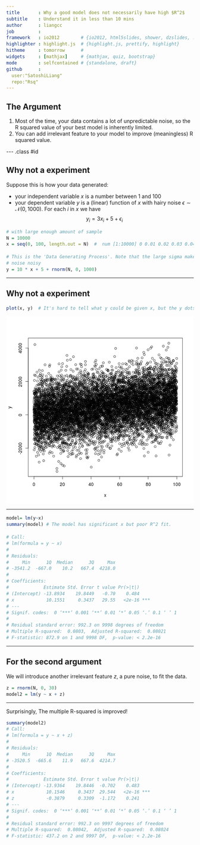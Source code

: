 ```yaml
---
title       : Why a good model does not necessarily have high $R^2$
subtitle    : Understand it in less than 10 mins
author      : liangcc
job         : 
framework   : io2012        # {io2012, html5slides, shower, dzslides, ...}
highlighter : highlight.js  # {highlight.js, prettify, highlight}
hitheme     : tomorrow      # 
widgets     : [mathjax]     # {mathjax, quiz, bootstrap}
mode        : selfcontained # {standalone, draft}
github      :
  user:"SatoshiLiang"
  repo:"Rsq"
---
```


## The Argument

1. Most of the time, your data contains a lot of unpredictable noise, so the R squared value of your best model is inherently limited.
2. You can add irrelevant feature to your model to improve (meaningless) R squared value.

--- .class #id 

## Why not a experiment

Suppose this is how your data generated:
- your independent variable $x$ is a number between 1 and 100
- your dependent variable $y$ is a (linear) function of $x$ with hairy noise $\epsilon \sim \mathcal{N}(0,1000)$. For each $i$ in $x$ we have $$y_i=3x_i+5+ \epsilon_i$$


```r
# with large enough amount of sample
N = 10000
x = seq(0, 100, length.out = N)  #  num [1:10000] 0 0.01 0.02 0.03 0.04 ...99.98 99.99 100.00

# This is the 'Data Generating Process'. Note that the large sigma makes the
# noise noisy
y = 10 * x + 5 + rnorm(N, 0, 1000)
```

---
## Why not a experiment


```r
plot(x, y)  # It's hard to tell what y could be given x, but the y dots appearently go upward as x increases.
```

<img src="assets/fig/unnamed-chunk-2.png" title="plot of chunk unnamed-chunk-2" alt="plot of chunk unnamed-chunk-2" style="display: block; margin: auto;" />


--- 


```r
model= lm(y~x)
summary(model) # The model has significant x but poor R^2 fit.

# Call:
# lm(formula = y ~ x)
# 
# Residuals:
#     Min      1Q  Median      3Q     Max 
# -3541.2  -667.0    10.2   667.4  4218.0 
# 
# Coefficients:
#             Estimate Std. Error t value Pr(>|t|)    
# (Intercept) -13.8934    19.8449   -0.70    0.484    
# x            10.1551     0.3437   29.55   <2e-16 ***
# ---
# Signif. codes:  0 ‘***’ 0.001 ‘**’ 0.01 ‘*’ 0.05 ‘.’ 0.1 ‘ ’ 1
# 
# Residual standard error: 992.3 on 9998 degrees of freedom
# Multiple R-squared:  0.0803,  Adjusted R-squared:  0.08021 
# F-statistic: 872.9 on 1 and 9998 DF,  p-value: < 2.2e-16
```

---
## For the second argument

We will introduce another irrelevant feature $z$, a pure noise, to fit the data.

```r
z = rnorm(N, 0, 30)
model2 = lm(y ~ x + z)
```



---
Surprisingly, The multiple R-squared is improved! 

```r
summary(model2)
# Call:
# lm(formula = y ~ x + z)
# 
# Residuals:
#     Min      1Q  Median      3Q     Max 
# -3520.5  -665.6    11.9   667.6  4214.7 
# 
# Coefficients:
#             Estimate Std. Error t value Pr(>|t|)    
# (Intercept) -13.9364    19.8446  -0.702    0.483    
# x            10.1546     0.3437  29.544   <2e-16 ***
# z            -0.3879     0.3309  -1.172    0.241    
# ---
# Signif. codes:  0 ‘***’ 0.001 ‘**’ 0.01 ‘*’ 0.05 ‘.’ 0.1 ‘ ’ 1
# 
# Residual standard error: 992.3 on 9997 degrees of freedom
# Multiple R-squared:  0.08042,  Adjusted R-squared:  0.08024 
# F-statistic: 437.2 on 2 and 9997 DF,  p-value: < 2.2e-16
```


